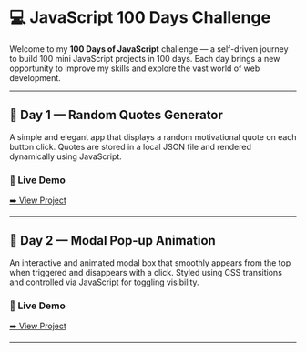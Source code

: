 # 💻 JavaScript 100 Days Challenge

Welcome to my **100 Days of JavaScript** challenge — a self-driven journey to build 100 mini JavaScript projects in 100 days. Each day brings a new opportunity to improve my skills and explore the vast world of web development.

---

## 📍 Day 1 — Random Quotes Generator

A simple and elegant app that displays a random motivational quote on each button click. Quotes are stored in a local JSON file and rendered dynamically using JavaScript.

### 🔗 Live Demo
[➡️ View Project](https://myrandom-quotes-generator.netlify.app/)


---

## 📍 Day 2 — Modal Pop-up Animation

An interactive and animated modal box that smoothly appears from the top when triggered and disappears with a click. Styled using CSS transitions and controlled via JavaScript for toggling visibility.

### 🔗 Live Demo

[➡️ View Project](https://clickmodel.netlify.app/)

---
